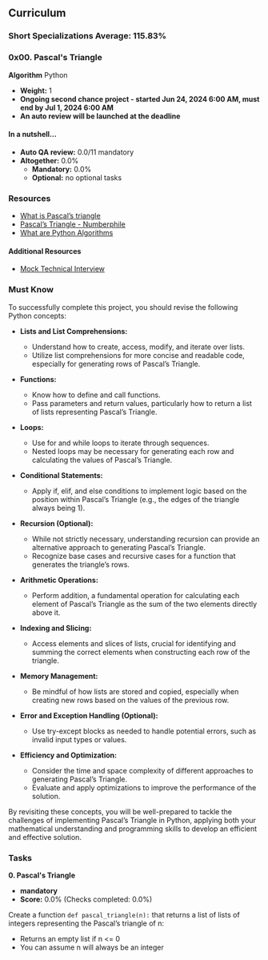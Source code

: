 ## Curriculum

### Short Specializations Average: 115.83%
### 0x00. Pascal's Triangle
**Algorithm** Python

- **Weight:** 1
- **Ongoing second chance project - started Jun 24, 2024 6:00 AM, must end by Jul 1, 2024 6:00 AM**
- **An auto review will be launched at the deadline**

#### In a nutshell…
- **Auto QA review:** 0.0/11 mandatory
- **Altogether:** 0.0%
  - **Mandatory:** 0.0%
  - **Optional:** no optional tasks

### Resources
- [What is Pascal’s triangle](#)
- [Pascal’s Triangle - Numberphile](#)
- [What are Python Algorithms](#)

#### Additional Resources
- [Mock Technical Interview](#)

### Must Know
To successfully complete this project, you should revise the following Python concepts:

- **Lists and List Comprehensions:**
  - Understand how to create, access, modify, and iterate over lists.
  - Utilize list comprehensions for more concise and readable code, especially for generating rows of Pascal’s Triangle.

- **Functions:**
  - Know how to define and call functions.
  - Pass parameters and return values, particularly how to return a list of lists representing Pascal’s Triangle.

- **Loops:**
  - Use for and while loops to iterate through sequences.
  - Nested loops may be necessary for generating each row and calculating the values of Pascal’s Triangle.

- **Conditional Statements:**
  - Apply if, elif, and else conditions to implement logic based on the position within Pascal’s Triangle (e.g., the edges of the triangle always being 1).

- **Recursion (Optional):**
  - While not strictly necessary, understanding recursion can provide an alternative approach to generating Pascal’s Triangle.
  - Recognize base cases and recursive cases for a function that generates the triangle’s rows.

- **Arithmetic Operations:**
  - Perform addition, a fundamental operation for calculating each element of Pascal’s Triangle as the sum of the two elements directly above it.

- **Indexing and Slicing:**
  - Access elements and slices of lists, crucial for identifying and summing the correct elements when constructing each row of the triangle.

- **Memory Management:**
  - Be mindful of how lists are stored and copied, especially when creating new rows based on the values of the previous row.

- **Error and Exception Handling (Optional):**
  - Use try-except blocks as needed to handle potential errors, such as invalid input types or values.

- **Efficiency and Optimization:**
  - Consider the time and space complexity of different approaches to generating Pascal’s Triangle.
  - Evaluate and apply optimizations to improve the performance of the solution.

By revisiting these concepts, you will be well-prepared to tackle the challenges of implementing Pascal’s Triangle in Python, applying both your mathematical understanding and programming skills to develop an efficient and effective solution.

### Tasks
**0. Pascal's Triangle**
- **mandatory**
- **Score:** 0.0% (Checks completed: 0.0%)

Create a function `def pascal_triangle(n):` that returns a list of lists of integers representing the Pascal’s triangle of n:

- Returns an empty list if n <= 0
- You can assume n will always be an integer

